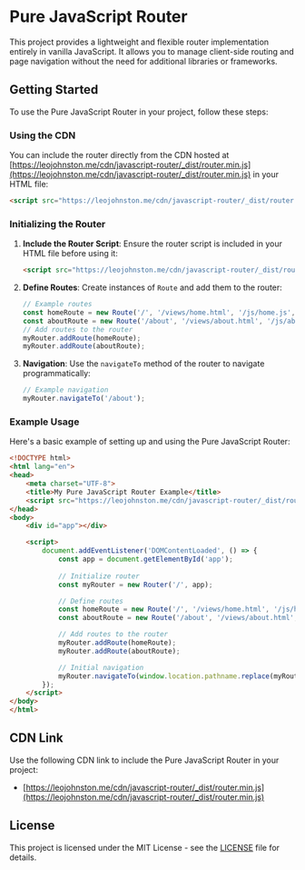 # Pure JavaScript Router

This project provides a lightweight and flexible router implementation entirely in vanilla JavaScript. It allows you to manage client-side routing and page navigation without the need for additional libraries or frameworks.

## Getting Started

To use the Pure JavaScript Router in your project, follow these steps:

### Using the CDN

You can include the router directly from the CDN hosted at [https://leojohnston.me/cdn/javascript-router/_dist/router.min.js](https://leojohnston.me/cdn/javascript-router/_dist/router.min.js) in your HTML file:

```html
<script src="https://leojohnston.me/cdn/javascript-router/_dist/router.min.js"></script>
```

### Initializing the Router

1. **Include the Router Script**: Ensure the router script is included in your HTML file before using it:

   ```html
   <script src="https://leojohnston.me/cdn/javascript-router/_dist/router.min.js"></script>
   ```

2. **Define Routes**: Create instances of `Route` and add them to the router:

   ```javascript
   // Example routes
   const homeRoute = new Route('/', '/views/home.html', '/js/home.js', 'Home');
   const aboutRoute = new Route('/about', '/views/about.html', '/js/about.js', 'About');
   // Add routes to the router
   myRouter.addRoute(homeRoute);
   myRouter.addRoute(aboutRoute);
   ```

3. **Navigation**: Use the `navigateTo` method of the router to navigate programmatically:

   ```javascript
   // Example navigation
   myRouter.navigateTo('/about');
   ```

### Example Usage

Here's a basic example of setting up and using the Pure JavaScript Router:

```html
<!DOCTYPE html>
<html lang="en">
<head>
    <meta charset="UTF-8">
    <title>My Pure JavaScript Router Example</title>
    <script src="https://leojohnston.me/cdn/javascript-router/_dist/router.min.js"></script>
</head>
<body>
    <div id="app"></div>

    <script>
        document.addEventListener('DOMContentLoaded', () => {
            const app = document.getElementById('app');
            
            // Initialize router
            const myRouter = new Router('/', app);

            // Define routes
            const homeRoute = new Route('/', '/views/home.html', '/js/home.js', 'Home');
            const aboutRoute = new Route('/about', '/views/about.html', '/js/about.js', 'About');

            // Add routes to the router
            myRouter.addRoute(homeRoute);
            myRouter.addRoute(aboutRoute);

            // Initial navigation
            myRouter.navigateTo(window.location.pathname.replace(myRouter.baseUrl, ''));
        });
    </script>
</body>
</html>
```

## CDN Link

Use the following CDN link to include the Pure JavaScript Router in your project:

- [https://leojohnston.me/cdn/javascript-router/_dist/router.min.js](https://leojohnston.me/cdn/javascript-router/_dist/router.min.js)

## License

This project is licensed under the MIT License - see the [LICENSE](LICENSE) file for details.
